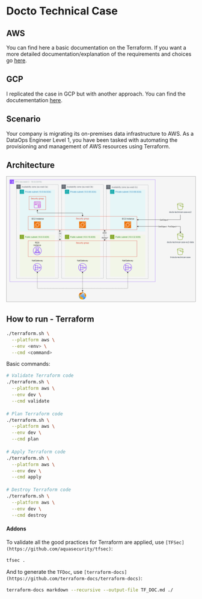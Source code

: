 # Docto Technical Case

## AWS

You can find here a basic documentation on the Terraform. If you want a more detailed documentation/explanation of the requirements and choices go [here](aws/README.md).

## GCP

I replicated the case in GCP but with another approach. You can find the docutementation [here](gcp/README.md).

## Scenario

Your company is migrating its on-premises data infrastructure to AWS. As a DataOps Engineer Level 1, you have been tasked with automating the provisioning and management of AWS resources using Terraform.

## Architecture

![architecture_aws](img/docto_technical_case.aws.png)

## How to run - Terraform

```sh
./terraform.sh \
  --platform aws \
  --env <env> \
  --cmd <command>
```

Basic commands:
```sh
# Validate Terraform code
./terraform.sh \
  --platform aws \
  --env dev \
  --cmd validate

# Plan Terraform code
./terraform.sh \
  --platform aws \
  --env dev \
  --cmd plan

# Apply Terraform code
./terraform.sh \
  --platform aws \
  --env dev \
  --cmd apply

# Destroy Terraform code
./terraform.sh \
  --platform aws \
  --env dev \
  --cmd destroy
```

#### Addons

To validate all the good practices for Terraform are applied, use `[TFSec](https://github.com/aquasecurity/tfsec)`:

```sh
tfsec .
```

And to generate the `TFDoc`, use `[terraform-docs](https://github.com/terraform-docs/terraform-docs)`:

```sh
terraform-docs markdown --recursive --output-file TF_DOC.md ./
```
